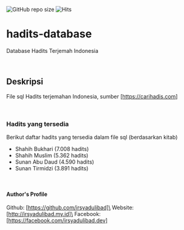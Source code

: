 ![GitHub repo size](https://img.shields.io/github/repo-size/irsyadulibad/hadits-database)
![Hits](https://hits.seeyoufarm.com/api/count/incr/badge.svg?url=irsyadulibad/hadits-database)

# hadits-database
Database Hadits Terjemah Indonesia

<br/>

## Deskripsi
File sql Hadits terjemahan Indonesia, sumber [https://carihadis.com]

<br/>

### Hadits yang tersedia
Berikut daftar hadits yang tersedia dalam file sql (berdasarkan kitab)

* Shahih Bukhari (7.008 hadits)
* Shahih Muslim (5.362 hadits)
* Sunan Abu Daud (4.590 hadits)
* Sunan Tirmidzi (3.891 hadits)

<br/>

#### Author's Profile
Github: [https://github.com/irsyadulibad]\
Website: [http://irsyadulibad.my.id]\
Facebook: [https://facebook.com/irsyadulibad.dev]
